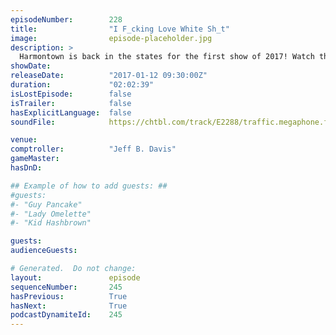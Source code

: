 ```yaml
---
episodeNumber:        228
title:                "I F_cking Love White Sh_t"
image:                episode-placeholder.jpg
description: >
  Harmontown is back in the states for the first show of 2017! Watch the video at harmontown.com/live!
showDate:             
releaseDate:          "2017-01-12 09:30:00Z"
duration:             "02:02:39"
isLostEpisode:        false
isTrailer:            false
hasExplicitLanguage:  false
soundFile:            https://chtbl.com/track/E2288/traffic.megaphone.fm/STA3406345858.mp3?updated=1596834110

venue:                
comptroller:          "Jeff B. Davis"
gameMaster:           
hasDnD:               

## Example of how to add guests: ##
#guests:
#- "Guy Pancake"
#- "Lady Omelette"
#- "Kid Hashbrown"

guests:
audienceGuests:

# Generated.  Do not change:
layout:               episode
sequenceNumber:       245
hasPrevious:          True
hasNext:              True
podcastDynamiteId:    245
---
```


<!-- The episode description will be rendered here -->
<!-- Add your content below here -->

